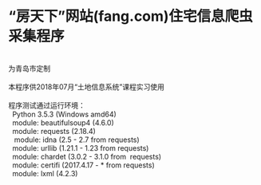 # “房天下”网站(fang.com)住宅信息爬虫采集程序
<br>为青岛市定制<br><br>本程序供2018年07月“土地信息系统”课程实习使用<br><br>程序测试通过运行环境：<br>&nbsp; Python 3.5.3 (Windows amd64)<br>&nbsp; module: beautifulsoup4 (4.6.0)<br>&nbsp; module: requests (2.18.4)<br>&nbsp;&nbsp; module: idna (2.5 - 2.7 from requests)<br>&nbsp; module: urllib (1.21.1 - 1.23 from requests)<br>&nbsp; module: chardet (3.0.2 - 3.1.0 from&nbsp; requests)<br>&nbsp; module: certifi (2017.4.17 - * from requests)<br>&nbsp; module: lxml (4.2.3)<br>&nbsp; <br><br></div><!-- jy5ContentSuffix -->
